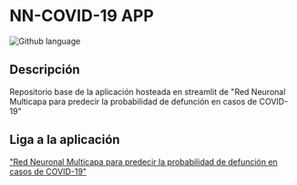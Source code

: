 # NN-COVID-19 APP

![Github language](https://img.shields.io/badge/language-python-blue)

## Descripción

Repositorio base de la aplicación hosteada en streamlit de "Red Neuronal Multicapa para predecir la probabilidad de defunción en casos de COVID-19"

## Liga a la aplicación
["Red Neuronal Multicapa para predecir la probabilidad de defunción en casos de COVID-19"]()

